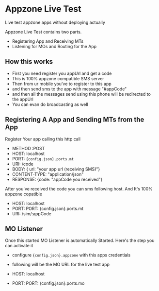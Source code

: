 Appzone Live Test
=================

Live test appzone apps without deploying actually

Appzone Live Test contains two parts.

* Registering App and Receiving MTs
* Listening for MOs and Routing for the App

How this works
--------------
* First you need register you appUrl and get a code
* This is 100% appzone compatible SMS server
* Then from ur mobile you've to register to this app
* and then send sms to the app with message "#appCode"
* and then all the messages send using this phone will be redirected to the appUrl
* You can evan do broadcasting as well 

Registering A App and Sending MTs from the App
----------------------------------------------

Register Your app calling this http call

* METHOD :POST
* HOST: localhost
* PORT: `{config.json}.ports.mt`
* URI: /code
* BODY: { url: "your app url (receiving SMS)"}
* CONTENT-TYPE: "application/json"
* RESPONSE: {code: "appCode you received"}

After you've received the code you can sms following host. And It's 100% appzone copatible

* HOST: localhost
* PORT: PORT: {config.json}.ports.mt
* URI: /sim/:appCode

MO Listener
-----------

Once this started MO Listener is automatically Started. Here's the step you can activate it

* configure `{config.json}.appzone` with this apps credentials
* following will be the MO URL for the live test app

* HOST: localhost
* PORT: PORT: {config.json}.ports.mo






